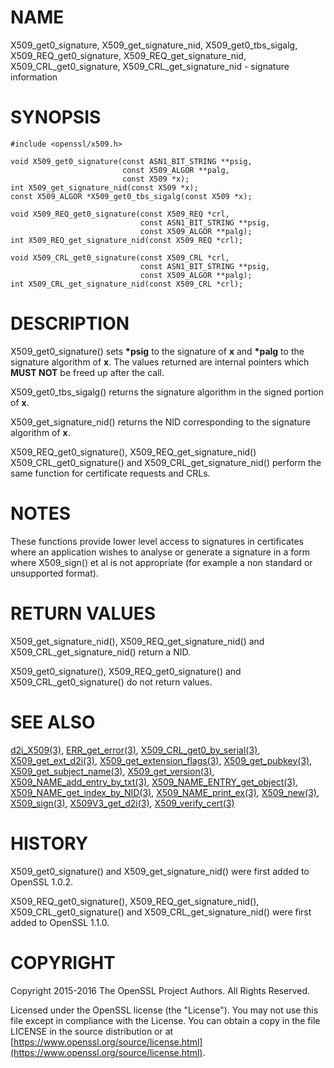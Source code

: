 # NAME

X509\_get0\_signature, X509\_get\_signature\_nid, X509\_get0\_tbs\_sigalg,
X509\_REQ\_get0\_signature, X509\_REQ\_get\_signature\_nid, X509\_CRL\_get0\_signature,
X509\_CRL\_get\_signature\_nid - signature information

# SYNOPSIS

    #include <openssl/x509.h>

    void X509_get0_signature(const ASN1_BIT_STRING **psig,
                             const X509_ALGOR **palg,
                             const X509 *x);
    int X509_get_signature_nid(const X509 *x);
    const X509_ALGOR *X509_get0_tbs_sigalg(const X509 *x);

    void X509_REQ_get0_signature(const X509_REQ *crl,
                                 const ASN1_BIT_STRING **psig,
                                 const X509_ALGOR **palg);
    int X509_REQ_get_signature_nid(const X509_REQ *crl);

    void X509_CRL_get0_signature(const X509_CRL *crl,
                                 const ASN1_BIT_STRING **psig,
                                 const X509_ALGOR **palg);
    int X509_CRL_get_signature_nid(const X509_CRL *crl);

# DESCRIPTION

X509\_get0\_signature() sets **\*psig** to the signature of **x** and **\*palg**
to the signature algorithm of **x**. The values returned are internal
pointers which **MUST NOT** be freed up after the call.

X509\_get0\_tbs\_sigalg() returns the signature algorithm in the signed
portion of **x**.

X509\_get\_signature\_nid() returns the NID corresponding to the signature
algorithm of **x**.

X509\_REQ\_get0\_signature(), X509\_REQ\_get\_signature\_nid()
X509\_CRL\_get0\_signature() and X509\_CRL\_get\_signature\_nid() perform the
same function for certificate requests and CRLs.

# NOTES

These functions provide lower level access to signatures in certificates
where an application wishes to analyse or generate a signature in a form
where X509\_sign() et al is not appropriate (for example a non standard
or unsupported format).

# RETURN VALUES

X509\_get\_signature\_nid(), X509\_REQ\_get\_signature\_nid() and
X509\_CRL\_get\_signature\_nid() return a NID.

X509\_get0\_signature(), X509\_REQ\_get0\_signature() and
X509\_CRL\_get0\_signature() do not return values.

# SEE ALSO

[d2i\_X509(3)](http://man.he.net/man3/d2i_X509),
[ERR\_get\_error(3)](http://man.he.net/man3/ERR_get_error),
[X509\_CRL\_get0\_by\_serial(3)](http://man.he.net/man3/X509_CRL_get0_by_serial),
[X509\_get\_ext\_d2i(3)](http://man.he.net/man3/X509_get_ext_d2i),
[X509\_get\_extension\_flags(3)](http://man.he.net/man3/X509_get_extension_flags),
[X509\_get\_pubkey(3)](http://man.he.net/man3/X509_get_pubkey),
[X509\_get\_subject\_name(3)](http://man.he.net/man3/X509_get_subject_name),
[X509\_get\_version(3)](http://man.he.net/man3/X509_get_version),
[X509\_NAME\_add\_entry\_by\_txt(3)](http://man.he.net/man3/X509_NAME_add_entry_by_txt),
[X509\_NAME\_ENTRY\_get\_object(3)](http://man.he.net/man3/X509_NAME_ENTRY_get_object),
[X509\_NAME\_get\_index\_by\_NID(3)](http://man.he.net/man3/X509_NAME_get_index_by_NID),
[X509\_NAME\_print\_ex(3)](http://man.he.net/man3/X509_NAME_print_ex),
[X509\_new(3)](http://man.he.net/man3/X509_new),
[X509\_sign(3)](http://man.he.net/man3/X509_sign),
[X509V3\_get\_d2i(3)](http://man.he.net/man3/X509V3_get_d2i),
[X509\_verify\_cert(3)](http://man.he.net/man3/X509_verify_cert)

# HISTORY

X509\_get0\_signature() and X509\_get\_signature\_nid() were first added to
OpenSSL 1.0.2.

X509\_REQ\_get0\_signature(), X509\_REQ\_get\_signature\_nid(),
X509\_CRL\_get0\_signature() and X509\_CRL\_get\_signature\_nid() were first added
to OpenSSL 1.1.0.

# COPYRIGHT

Copyright 2015-2016 The OpenSSL Project Authors. All Rights Reserved.

Licensed under the OpenSSL license (the "License").  You may not use
this file except in compliance with the License.  You can obtain a copy
in the file LICENSE in the source distribution or at
[https://www.openssl.org/source/license.html](https://www.openssl.org/source/license.html).
